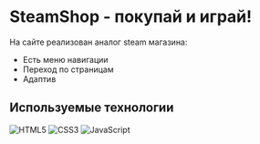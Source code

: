 # SteamShop - покупай и играй!

На сайте реализован аналог steam магазина:
+ Есть меню навигации 
+ Переход по страницам
+ Адаптив


## Используемые технологии
![HTML5](https://img.shields.io/badge/-HTML5-black?style=flat-square&logo=html5&logoColor=html)
![CSS3](https://img.shields.io/badge/-CSS3-black?style=flat-square&logo=css3)
![JavaScript](https://img.shields.io/badge/-JavaScript-black?style=flat-square&logo=javascript)
